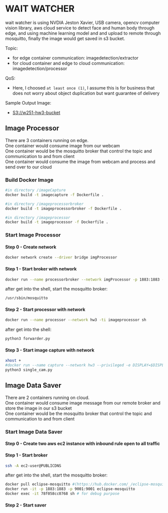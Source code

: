 # WAIT WATCHER
wait watcher is using NVDIA Jeston Xavier, USB camera, opencv computer vision library, aws cloud service to detect face and human body through edge, and using machine learning model and and upload to remote through mosquitto, finally the image would get saved in s3 bucket. 

Topic:  
* for edge container communication: imagedetection/extractor  
* for cloud container and edge to cloud communication: imagedetection/processor

QoS:   
* Here, I choosed `at least once (1)`, I assume this is for business that does not worry about object duplication but want guarantee of delivery

Sample Output Image:   
* [S3://w251-hw3-bucket](https://s3.console.aws.amazon.com/s3/buckets/w251-hw3-bucket/?region=us-west-2&tab=overview)

## Image Processor
There are 3 containers running on edge.  
One container would consume image from our webcam  
One container would be the mosquitto broker that control the topic and communication to and from client  
One container would consume the image from webcam and process and send over to our cloud
### Build Docker Image
```sh
#in directory /imageCapture
docker build -t imagecapture -f Dockerfile .

#in directory /imageprocessorbroker
docker build -t imageprocessorbroker -f Dockerfile .

#in directory /imageprocessor
docker build -t imageprocessor -f Dockerfile .
```
### Start Image Processor

#### Step 0 -  Create network
```sh
docker network create --driver bridge imgProcessor
```

#### Step 1 - Start broker with network
```sh
docker run --name processorbroker --network imgProcessor -p 1883:1883 -ti imageprocessorbroker sh
```
after get into the shell, start the mosquitto broker:
```sh
/usr/sbin/mosquitto
```

#### Step 2 - Start processor with network
```sh
docker run --name processor --network hw3 -ti imageprocessor sh
```
after get into the shell:
```sh
python3 forwarder.py
```

#### Step 3 - Start image capture with network
```sh
xhost +
#docker run --name capture --network hw3 --privileged -e DISPLAY=$DISPLAY -v /tmp/.X11-unix:/tmp/.X11-unix -ti imagecapture bash
python3 single_cam.py
```

## Image Data Saver
There are 2 containers running on cloud.  
One container would consume image message from our remote broker and store the image in our s3 bucket  
One container would be the mosquitto broker that control the topic and communication to and from client  

### Start Image Data Saver 

#### Step 0 -  Create two aws ec2 instance with inbound rule open to all traffic

#### Step 1 - Start broker
```sh
ssh -A ec2-user@PUBLICDNS
```
after get into the shell, start the mosquitto broker:
```sh
docker pull eclipse-mosquitto #(https://hub.docker.com/_/eclipse-mosquitto?tab=description)
docker run -it -p 1883:1883 -p 9001:9001 eclipse-mosquitto
docker exec -it 78f058cc0768 sh # for debug purpose
```

#### Step 2 - Start saver